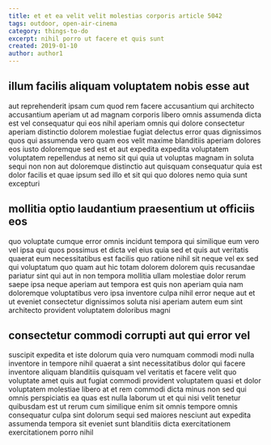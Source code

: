 ```yaml
---
title: et et ea velit velit molestias corporis article 5042
tags: outdoor, open-air-cinema
category: things-to-do
excerpt: nihil porro ut facere et quis sunt
created: 2019-01-10
author: author1
---
```


## illum facilis aliquam voluptatem nobis esse aut

aut reprehenderit ipsam cum quod rem facere accusantium qui architecto accusantium aperiam ut ad magnam corporis libero omnis assumenda dicta est vel consequatur qui eos nihil aperiam omnis qui dolore consectetur aperiam distinctio dolorem molestiae fugiat delectus error quas dignissimos quos qui assumenda vero quam eos velit maxime blanditiis aperiam dolores eos iusto doloremque sed est et aut expedita expedita voluptatem voluptatem repellendus at nemo sit qui quia ut voluptas magnam in soluta sequi non non aut doloremque distinctio aut quisquam consequatur quia est dolor facilis et quae ipsum sed illo et sit qui quo dolores nemo quia sunt excepturi

## mollitia optio laudantium praesentium ut officiis eos

quo voluptate cumque error omnis incidunt tempora qui similique eum vero vel ipsa qui quos possimus et dicta vel eius quia sed et quis aut veritatis quaerat eum necessitatibus est facilis quo ratione nihil sit neque vel ex sed qui voluptatum quo quam aut hic totam dolorem dolorem quis recusandae pariatur sint qui aut in non tempora mollitia ullam molestiae dolor rerum saepe ipsa neque aperiam aut tempora est quis non aperiam quia nam doloremque voluptatibus vero ipsa inventore culpa nihil error neque aut et ut eveniet consectetur dignissimos soluta nisi aperiam autem eum sint architecto provident voluptatem doloribus magni

## consectetur commodi corrupti aut qui error vel

suscipit expedita et iste dolorum quia vero numquam commodi modi nulla inventore in tempore nihil quaerat a sint necessitatibus dolor qui facere inventore aliquam blanditiis quisquam vel veritatis et facere velit quo voluptate amet quis aut fugiat commodi provident voluptatem quasi et dolor voluptatem molestiae libero at et rem commodi dicta minus non sed qui omnis perspiciatis ea quas est nulla laborum ut et qui nisi velit tenetur quibusdam est ut rerum cum similique enim sit omnis tempore omnis consequatur culpa sint dolorum sequi sed maiores nesciunt aut expedita assumenda tempora sit eveniet sunt blanditiis dicta exercitationem exercitationem porro nihil
